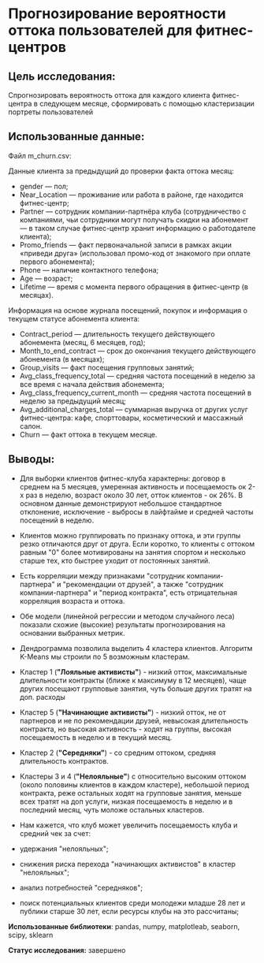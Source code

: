 # Прогнозирование вероятности оттока пользователей для фитнес-центров

## Цель исследования:

Спрогнозировать вероятность оттока для каждого клиента фитнес-центра в следующем месяце, сформировать с помощью кластеризации портреты пользователей

## Использованные данные:

Файл m_churn.csv:

Данные клиента за предыдущий до проверки факта оттока месяц:

- gender — пол;
- Near_Location — проживание или работа в районе, где находится фитнес-центр;
- Partner — сотрудник компании-партнёра клуба (сотрудничество с компаниями, чьи сотрудники могут получать скидки на абонемент — в таком случае фитнес-центр хранит информацию о работодателе клиента);
- Promo_friends — факт первоначальной записи в рамках акции «приведи друга» (использовал промо-код от знакомого при оплате первого абонемента);
- Phone — наличие контактного телефона;
- Age — возраст;
- Lifetime — время с момента первого обращения в фитнес-центр (в месяцах).

Информация на основе журнала посещений, покупок и информация о текущем статусе абонемента клиента:

- Contract_period — длительность текущего действующего абонемента (месяц, 6 месяцев, год);
- Month_to_end_contract — срок до окончания текущего действующего абонемента (в месяцах);
- Group_visits — факт посещения групповых занятий;
- Avg_class_frequency_total — средняя частота посещений в неделю за все время с начала действия абонемента;
- Avg_class_frequency_current_month — средняя частота посещений в неделю за предыдущий месяц;
- Avg_additional_charges_total — суммарная выручка от других услуг фитнес-центра: кафе, спорттовары, косметический и массажный салон.
- Churn — факт оттока в текущем месяце.

## Выводы:

- Для выборки клиентов фитнес-клуба характерны: договор в среднем на 5 месяцев, умеренная активность и посещаемость ок 2-х раз в неделю, возраст около 30 лет, отток клиентов - ок 26%. В основном данные демонстрируют небольшое стандартное отклонение, исключение - выбросы в лайфтайме и средней частоты посещений в неделю.

- Клиентов можно группировать по признаку оттока, и эти группы резко отличаются друг от друга. Если коротко, то клиенты с оттоком равным "0" более мотивированы на занятия спортом и несколько старше тех, кто быстрее уходит от постоянных занятий.

- Есть корреляции между признаками "сотрудник компании-партнера" и "рекомендации от друзей", а также "сотрудник компании-партнера" и "период контракта", есть отрицательная корреляция возраста и оттока.

- Обе модели (линейной регрессии и методом случайного леса) показали схожие (высокие) результаты прогнозирования на основании выбранных метрик. 

- Дендрограмма позволила выделить 4 кластера клиентов. Алгоритм K-Means мы строили по 5 возможным кластерам. 

- Кластер 1 (**"Лояльные активисты"**) - низкий отток, максимальные длительности контракты (ближе к максимуму в 12 месяцев), чаще других посещают групповые занятия, чуть больше других тратят на доп. расходы 

- Кластер 5 (**"Начинающие активисты"**) - низкий отток, не от партнеров и не по рекомендации друзей, невысокая длительность контракта, но высокая активность - ходят на группы, высокая посещаемость в неделю и в текущий месяц.

- Кластер 2 (**"Середняки"**) - со средним оттоком, средняя длительность контрактов.

- Кластеры 3 и 4 (**"Нелояльные"**) с относительно высоким оттоком (около половины клиентов в каждом кластере), небольшой период контракта, реже остальных ходят на групповые занятия, меньше всех тратят на доп услуги, низкая посещаемость в неделю и в последний месяц, чуть моложе остальных кластеров.

- Нам кажется, что клуб может увеличить посещаемость клуба и средний чек за счет:
- удержания "нелояльных"; 
- снижения риска перехода "начинающих активистов" в кластер "нелояльных";
- анализ потребностей "середняков";
- поиск потенциальных клиентов среди молодежи младше 28 лет и публики старше 30 лет, если ресурсы клубы на это рассчитаны; 

**Использованные библиотеки**: pandas, numpy, matplotleab, seaborn, scipy, sklearn

**Статус исследования:** завершено

